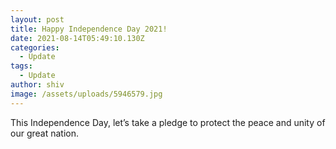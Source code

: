 ```yaml
---
layout: post
title: Happy Independence Day 2021!
date: 2021-08-14T05:49:10.130Z
categories:
  - Update
tags:
  - Update
author: shiv
image: /assets/uploads/5946579.jpg
---
```

This Independence Day, let’s take a pledge to protect the peace and unity of our great nation.